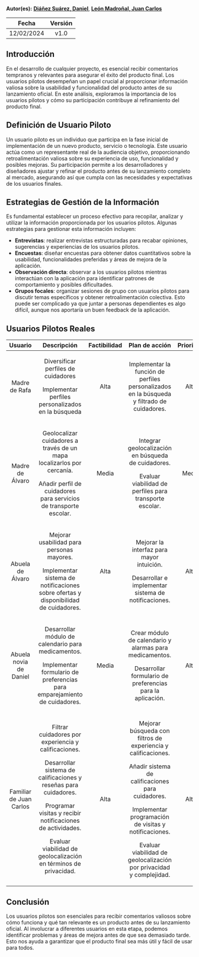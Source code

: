 ﻿**Autor(es):** **[Diáñez Suárez, Daniel](../grupo)**, **[León Madroñal, Juan Carlos](../grupo)**


|**Fecha**|**Versión**|
| :-: | :-: |
|12/02/2024|v1.0|


## Introducción
En el desarrollo de cualquier proyecto, es esencial recibir comentarios tempranos y relevantes para asegurar el éxito del producto final. Los usuarios pilotos desempeñan un papel crucial al proporcionar información valiosa sobre la usabilidad y funcionalidad del producto antes de su lanzamiento oficial. En este análisis, exploramos la importancia de los usuarios pilotos y cómo su participación contribuye al refinamiento del producto final.

## Definición de Usuario Piloto
Un usuario piloto es un individuo que participa en la fase inicial de implementación de un nuevo producto, servicio o tecnología. Este usuario actúa como un representante real de la audiencia objetivo, proporcionando retroalimentación valiosa sobre su experiencia de uso, funcionalidad y posibles mejoras. Su participación permite a los desarrolladores y diseñadores ajustar y refinar el producto antes de su lanzamiento completo al mercado, asegurando así que cumpla con las necesidades y expectativas de los usuarios finales.

## Estrategias de Gestión de la Información
Es fundamental establecer un proceso efectivo para recopilar, analizar y utilizar la información proporcionada por los usuarios pilotos. Algunas estrategias para gestionar esta información incluyen:

- **Entrevistas**: realizar entrevistas estructuradas para recabar opiniones, sugerencias y experiencias de los usuarios pilotos.
- **Encuestas**: diseñar encuestas para obtener datos cuantitativos sobre la usabilidad, funcionalidades preferidas y áreas de mejora de la aplicación.
- **Observación directa**: observar a los usuarios pilotos mientras interactúan con la aplicación para identificar patrones de comportamiento y posibles dificultades.
- **Grupos focales**: organizar sesiones de grupo con usuarios pilotos para discutir temas específicos y obtener retroalimentación colectiva. Esto puede ser complicado ya que juntar a personas dependientes es algo difícil, aunque nos aportaría un buen feedback de la aplicación.

## Usuarios Pilotos Reales


|**Usuario**|**Descripción**|**Factibilidad**|**Plan de acción**|**Prioridad**|**Comentarios**|
| :-: | :-: | :-: | :-: | :-: | :-: |
|Madre de Rafa|<p>Diversificar perfiles de cuidadores</p><p>Implementar perfiles personalizados en la búsqueda</p>|Alta|Implementar la función de perfiles personalizados en la búsqueda y filtrado de cuidadores.	|Alta|—|
|Madre de Álvaro|<p>Geolocalizar cuidadores a través de un mapa localizarlos por cercanía.</p><p>Añadir perfil de cuidadores para servicios de transporte escolar.</p>|Media|<p>Integrar geolocalización en búsqueda de cuidadores.</p><p>Evaluar viabilidad de perfiles para transporte escolar.</p>|Media|—|
|Abuela de Álvaro|<p>Mejorar usabilidad para personas mayores.</p><p>Implementar sistema de notificaciones sobre ofertas y disponibilidad de cuidadores.</p>|Alta|<p>Mejorar la interfaz para mayor intuición.</p><p>Desarrollar e implementar sistema de notificaciones.</p>|Alta|—|
|Abuela novia de Daniel|<p>Desarrollar módulo de calendario para medicamentos.</p><p>Implementar formulario de preferencias para emparejamiento de cuidadores.</p>|Media|<p>Crear módulo de calendario y alarmas para medicamentos.</p><p>Desarrollar formulario de preferencias para la aplicación.</p>|Alta|—|
|Familiar de Juan Carlos|<p>Filtrar cuidadores por experiencia y calificaciones.</p><p>Desarrollar sistema de calificaciones y reseñas para cuidadores.</p><p>Programar visitas y recibir notificaciones de actividades.</p><p>Evaluar viabilidad de geolocalización en términos de privacidad.</p>|Alta|<p>Mejorar búsqueda con filtros de experiencia y calificaciones.</p><p>Añadir sistema de calificaciones para cuidadores.</p><p>Implementar programación de visitas y notificaciones.</p><p>Evaluar viabilidad de geolocalización por privacidad y complejidad.</p>|Alta|Se recomienda evaluar la privacidad y la dificultad técnica antes de proceder con la implementación de esta función.|

## Conclusión
Los usuarios pilotos son esenciales para recibir comentarios valiosos sobre cómo funciona y qué tan relevante es un producto antes de su lanzamiento oficial. Al involucrar a diferentes usuarios en esta etapa, podemos identificar problemas y áreas de mejora antes de que sea demasiado tarde. Esto nos ayuda a garantizar que el producto final sea más útil y fácil de usar para todos.

